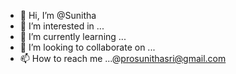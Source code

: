 - 👋 Hi, I’m @Sunitha
- 👀 I’m interested in ...
- 🌱 I’m currently learning ...
- 💞️ I’m looking to collaborate on ...
- 📫 How to reach me ...@prosunithasri@gmail.com

<!---
MadamSunitha/MadamSunitha is a ✨ special ✨ repository because its `README.md` (this file) appears on your GitHub profile.
You can click the Preview link to take a look at your changes.
--->
